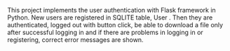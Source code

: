 This project implements the user authentication with Flask framework in Python.
New users are registered in SQLITE table, User . Then they are authenticated, logged out with button click, be able to download a file only after successful logging in and if there are problems in logging in or registering, correct error messages are shown.